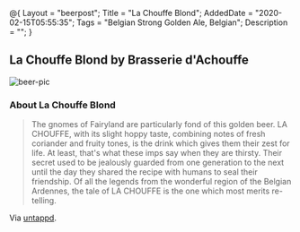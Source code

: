 @{
 Layout = "beerpost";
 Title = "La Chouffe Blond";
 AddedDate = "2020-02-15T05:55:35";
 Tags = "Belgian Strong Golden Ale, Belgian";
 Description = "";
 }
 

## La Chouffe Blond by Brasserie d'Achouffe

![beer-pic]

### About La Chouffe Blond

> The gnomes of Fairyland are particularly fond of this golden beer. LA CHOUFFE, with its slight hoppy taste, combining notes of fresh coriander and fruity tones, is the drink which gives them their zest for life. At least, that's what these imps say when they are thirsty. Their secret used to be jealously guarded from one generation to the next until the day they shared the recipe with humans to seal their friendship. Of all the legends from the wonderful region of the Belgian Ardennes, the tale of LA CHOUFFE is the one which most merits re-telling.

Via [untappd][untappd-url].

[untappd-url]: <https://untappd.com//b/brasserie-d-achouffe-la-chouffe-blond/52593>
[beer-pic]: https://jasonpowley.com/assets/img/2020-02-15-la-chouffe-blond.jpeg "La Chouffe Blond by Brasserie d'Achouffe"
